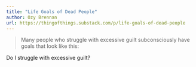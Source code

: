 ```yaml
---
title: "Life Goals of Dead People"
author: Ozy Brennan
url: https://thingofthings.substack.com/p/life-goals-of-dead-people
---
```


> Many people who struggle with excessive guilt subconsciously have goals that look like this:

Do I struggle with excessive guilt?



